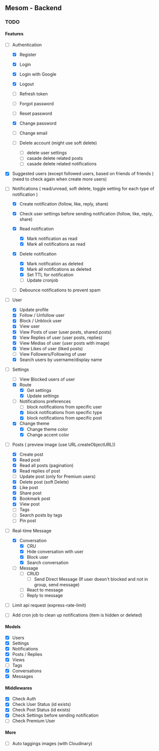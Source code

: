 ## Mesom - Backend

### TODO

#### Features

- [ ] Authentication

  - [x] Register
  - [x] Login
  - [x] Login with Google
  - [x] Logout
  - [ ] Refresh token
  - [ ] Forgot password
  - [ ] Reset password
  - [x] Change password
  - [ ] Change email
  - [ ] Delete account (might use soft delete)

    - [ ] delete user settings
    - [ ] casade delete related posts
    - [ ] casade delete related notifications

- [x] Suggested users (except followed users, based on friends of friends ) (need to check again when create more users)
- [ ] Notifications ( read/unread, soft delete, toggle setting for each type of notification )

  - [x] Create notification (follow, like, reply, share)
  - [x] Check user settings before sending notification (follow, like, reply, share)
  - [x] Read notification
    - [x] Mark notification as read
    - [x] Mark all notifications as read
  - [x] Delete notification

    - [x] Mark notification as deleted
    - [x] Mark all notifications as deleted
    - [x] Set TTL for notification
    - [ ] Update cronjob

  - [ ] Debounce notifications to prevent spam

- [ ] User

  - [x] Update profile
  - [x] Follow / Unfollow user
  - [x] Block / Unblock user
  - [x] View user
  - [x] View Posts of user (user posts, shared posts)
  - [x] View Replies of user (user posts, replies)
  - [x] View Medias of user (user posts with image)
  - [x] View Likes of user (liked posts)
  - [ ] View Followers/Following of user
  - [x] Search users by username/display name

- [ ] Settings

  - [ ] View Blocked users of user
  - [x] Route
    - [x] Get settings
    - [x] Update settings
  - [ ] Notifications preferences
    - [ ] block notifications from specific user
    - [x] block notifications from specific type
    - [x] block notifications from specific post
  - [x] Change theme
    - [x] Change theme color
    - [x] Change accent color

- [ ] Posts ( preview image (use URL.createObjectURL))

  - [x] Create post
  - [x] Read post
  - [x] Read all posts (pagination)
  - [x] Read replies of post
  - [ ] Update post (only for Premium users)
  - [x] Delete post (soft Delete)
  - [x] Like post
  - [x] Share post
  - [x] Bookmark post
  - [x] View post
  - [ ] Tags
  - [ ] Search posts by tags
  - [ ] Pin post

- [ ] Real-time Message

  - [x] Conversation
    - [x] CRU
    - [x] Hide conversation with user
    - [x] Block user
    - [x] Search conversation
  - [ ] Message
    - [ ] CRUD
      - [ ] Send Direct Message (If user doesn't blocked and not in group, send message)
    - [ ] React to message
    - [ ] Reply to message

- [ ] Limit api request (express-rate-limit)
- [ ] Add cron job to clean up notifications (item is hidden or deleted)

#### Models

- [x] Users
- [x] Settings
- [x] Notifications
- [x] Posts / Replies
- [x] Views
- [ ] Tags
- [x] Conversations
- [x] Messages

#### Middlewares

- [x] Check Auth
- [x] Check User Status (id exists)
- [x] Check Post Status (id exists)
- [x] Check Settings before sending notification
- [ ] Check Premium User

#### More

- [ ] Auto taggings images (with Cloudinary)

